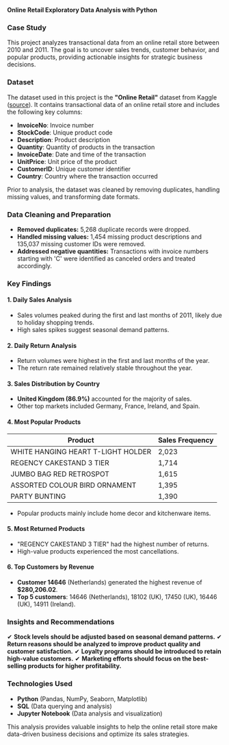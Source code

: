 **Online Retail Exploratory Data Analysis with Python**

### **Case Study**
This project analyzes transactional data from an online retail store between 2010 and 2011. The goal is to uncover sales trends, customer behavior, and popular products, providing actionable insights for strategic business decisions.

### **Dataset**
The dataset used in this project is the **"Online Retail"** dataset from Kaggle ([source](https://www.kaggle.com/datasets/vijayuv/onlineretail)). It contains transactional data of an online retail store and includes the following key columns:
- **InvoiceNo**: Invoice number
- **StockCode**: Unique product code
- **Description**: Product description
- **Quantity**: Quantity of products in the transaction
- **InvoiceDate**: Date and time of the transaction
- **UnitPrice**: Unit price of the product
- **CustomerID**: Unique customer identifier
- **Country**: Country where the transaction occurred

Prior to analysis, the dataset was cleaned by removing duplicates, handling missing values, and transforming date formats.

### **Data Cleaning and Preparation**
- **Removed duplicates:** 5,268 duplicate records were dropped.
- **Handled missing values:** 1,454 missing product descriptions and 135,037 missing customer IDs were removed.
- **Addressed negative quantities:** Transactions with invoice numbers starting with 'C' were identified as canceled orders and treated accordingly.

### **Key Findings**
#### **1. Daily Sales Analysis**
- Sales volumes peaked during the first and last months of 2011, likely due to holiday shopping trends.
- High sales spikes suggest seasonal demand patterns.

#### **2. Daily Return Analysis**
- Return volumes were highest in the first and last months of the year.
- The return rate remained relatively stable throughout the year.

#### **3. Sales Distribution by Country**
- **United Kingdom (86.9%)** accounted for the majority of sales.
- Other top markets included Germany, France, Ireland, and Spain.

#### **4. Most Popular Products**
| Product | Sales Frequency |
|---|---|
| WHITE HANGING HEART T-LIGHT HOLDER | 2,023 |
| REGENCY CAKESTAND 3 TIER | 1,714 |
| JUMBO BAG RED RETROSPOT | 1,615 |
| ASSORTED COLOUR BIRD ORNAMENT | 1,395 |
| PARTY BUNTING | 1,390 |

- Popular products mainly include home decor and kitchenware items.

#### **5. Most Returned Products**
- "REGENCY CAKESTAND 3 TIER" had the highest number of returns.
- High-value products experienced the most cancellations.

#### **6. Top Customers by Revenue**
- **Customer 14646** (Netherlands) generated the highest revenue of **$280,206.02**.
- **Top 5 customers**: 14646 (Netherlands), 18102 (UK), 17450 (UK), 16446 (UK), 14911 (Ireland).

### **Insights and Recommendations**
✔ **Stock levels should be adjusted based on seasonal demand patterns.**
✔ **Return reasons should be analyzed to improve product quality and customer satisfaction.**
✔ **Loyalty programs should be introduced to retain high-value customers.**
✔ **Marketing efforts should focus on the best-selling products for higher profitability.**

### **Technologies Used**
- **Python** (Pandas, NumPy, Seaborn, Matplotlib)
- **SQL** (Data querying and analysis)
- **Jupyter Notebook** (Data analysis and visualization)

This analysis provides valuable insights to help the online retail store make data-driven business decisions and optimize its sales strategies.

